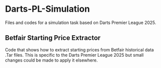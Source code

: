 # Darts-PL-Simulation
Files and codes for a simulation task based on Darts Premier League 2025.

## Betfair Starting Price Extractor

Code that shows how to extract starting prices from Betfair historical data .Tar files. This is specific to the Darts Premier League 2025 but small changes could be made to apply it elsewhere.

## 
